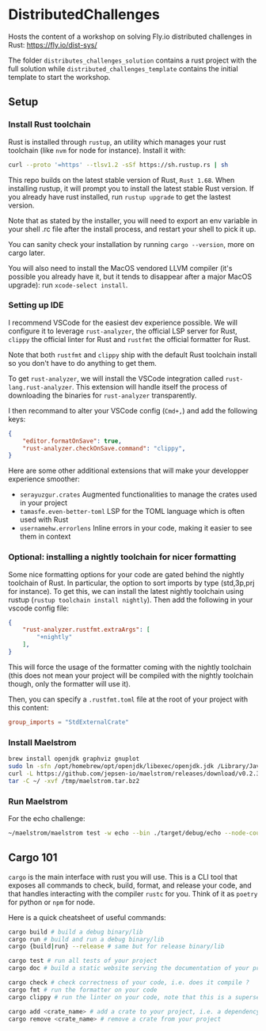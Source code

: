 # DistributedChallenges
Hosts the content of a workshop on solving Fly.io distributed challenges in Rust: https://fly.io/dist-sys/

The folder `distributes_challenges_solution` contains a rust project with the full solution while `distributed_challenges_template` contains the initial template to start the workshop.

## Setup

### Install Rust toolchain
Rust is installed through `rustup`, an utility which manages your rust toolchain (like `nvm` for node for instance). Install it with: 
```bash
curl --proto '=https' --tlsv1.2 -sSf https://sh.rustup.rs | sh
```

This repo builds on the latest stable version of Rust, `Rust 1.68`.
When installing rustup, it will prompt you to install the latest stable Rust version. If you already have rust installed, run `rustup upgrade` to get the lastest version.

Note that as stated by the installer, you will need to export an env variable in your shell .rc file after the install process, and restart your shell to pick it up.

You can sanity check your installation by running `cargo --version`, more on cargo later.

You will also need to install the MacOS vendored LLVM compiler (it's possible you already have it, but it tends to disappear after a major MacOS upgrade): run `xcode-select install`.

### Setting up IDE

I recommend VSCode for the easiest dev experience possible. We will configure it to leverage `rust-analyzer`, the official LSP server for Rust, `clippy` the official linter for Rust and `rustfmt` the official formatter for Rust.

Note that both `rustfmt` and `clippy` ship with the default Rust toolchain install so you don't have to do anything to get them.

To get `rust-analyzer`, we will install the VSCode integration called `rust-lang.rust-analyzer`. This extension will handle itself the process of downloading the binaries for `rust-analyzer` transparently.

I then recommand to alter your VSCode config (`Cmd+,`) and add the following keys:
```json
{
    "editor.formatOnSave": true,
    "rust-analyzer.checkOnSave.command": "clippy",
}
```

Here are some other additional extensions that will make your developper experience smoother:
- `serayuzgur.crates` Augmented functionalities to manage the crates used in your project
- `tamasfe.even-better-toml` LSP for the TOML language which is often used with Rust
- `usernamehw.errorlens` Inline errors in your code, making it easier to see them in context

### Optional: installing a nightly toolchain for nicer formatting
Some nice formatting options for your code are gated behind the nightly toolchain of Rust. In particular, the option to sort imports by type (std,3p,prj for instance). To get this, we can install the latest nightly toolchain using rustup (`rustup toolchain install nightly`). Then add the following in your vscode config file:
```json
{
    "rust-analyzer.rustfmt.extraArgs": [
        "+nightly"
    ],
}
```
This will force the usage of the formatter coming with the nightly toolchain (this does not mean your project will be compiled with the nightly toolchain though, only the formatter will use it).

Then, you can specify a `.rustfmt.toml` file at the root of your project with this content:
```toml
group_imports = "StdExternalCrate"
```

### Install Maelstrom

```bash
brew install openjdk graphviz gnuplot
sudo ln -sfn /opt/homebrew/opt/openjdk/libexec/openjdk.jdk /Library/Java/JavaVirtualMachines/openjdk.jdk
curl -L https://github.com/jepsen-io/maelstrom/releases/download/v0.2.3/maelstrom.tar.bz2 > /tmp/maelstrom.tar.bz2
tar -C ~/ -xvf /tmp/maelstrom.tar.bz2 
```

### Run Maelstrom
For the echo challenge:
```bash
~/maelstrom/maelstrom test -w echo --bin ./target/debug/echo --node-count 1 --time-limit 10
```

## Cargo 101
`cargo` is the main interface with rust you will use. This is a CLI tool that exposes all commands to check, build, format, and release your code, and that handles interacting with the compiler `rustc` for you. Think of it as `poetry` for python or `npm` for node.

Here is a quick cheatsheet of useful commands:
```bash
cargo build # build a debug binary/lib
cargo run # build and run a debug binary/lib
cargo {build|run} --release # same but for release binary/lib

cargo test # run all tests of your project
cargo doc # build a static website serving the documentation of your project

cargo check # check correctness of your code, i.e. does it compile ?
cargo fmt # run the formatter on your code
cargo clippy # run the linter on your code, note that this is a superset of cargo check

cargo add <crate_name> # add a crate to your project, i.e. a dependency
cargo remove <crate_name> # remove a crate from your project
```

